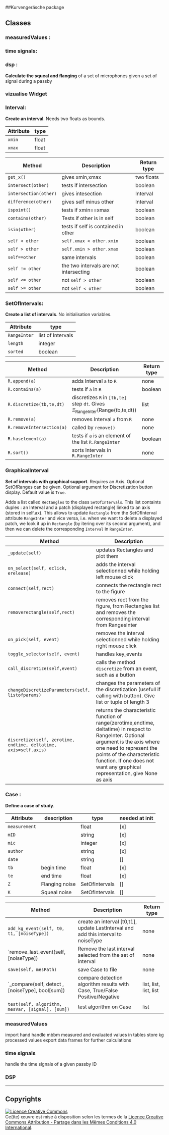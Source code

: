 ##Kurvengeräsche package

## Classes
### measuredValues :
### time signals:

### dsp  : 
**Calculate the squeal and flanging** of a set of microphones given a set of signal during a passby 

### vizualise Widget

### Interval:
**Create an interval**. Needs two floats as bounds.

Attribute | type
--------   | -------
`xmin` | float
`xmax` | float

Method     | Description | Return type
----------- | ----------- | ------------
`get_x()` | gives xmin,xmax | two floats
`intersect(other)` | tests if intersection | boolean
`intersection(other)` | gives intesection | Interval
`difference(other)` | gives self minus other | Interval
`ispoint()` | tests if xmin==xmax | boolean
`contains(other)` | Tests if other is in self | boolean
`isin(other)` | tests if self is contained in other | boolean
`self < other` | `self.xmax < other.xmin` | boolean
`self > other` | `self.xmin > other.xmax` | boolean
`self==other` | same intervals | boolean
`self != other` | the two intervals are not intersecting | boolean
`self <= other` | not `self > other` | boolean
`self >= other` | not `self < other` | boolean

### SetOfIntervals: 
**Create a list of intervals**. No initialisation variables.

Attribute | type
---------- | ------
`RangeInter` | list of Intervals
`length` | integer
`sorted` | boolean

Method | Description | Return type
------ | ----------- | -----------
`R.append(a)` | adds Interval `a` to `R` | none
`R.contains(a)` | tests if `a` in `R` | boolean
`R.discretize(tb,te,dt)` | discretizes `R` in `[tb,te]` step `dt`. Gives $\Xi_{\text{RangeInter}}(\text{Range(tb,te,dt)})$ | list
`R.remove(a)` | removes Interval `a` from `R` | none
`R.removeIntersection(a)` | called by `remove()` | none
`R.haselement(a)` | tests if `a` is an element of the list `R.RangeInter` | boolean
`R.sort()` | sorts Intervals in `R.RangeInter` | none

### GraphicalInterval
**Set of intervals with graphical support**. Requires an Axis. Optional SetOfRanges can be given. Optional argument for Discretization button display. Default value is `True`.

Adds a list called `Rectangles` to the class `SetOfIntervals`. This list containts duples : an Interval and a patch (displayed rectangle) linked to an axis (stored in self.ax). This allows to update `Rectangle` from the SetOfInterval attribute `RangeInter` and vice versa, i.e. when we want to delete a displayed patch, we look it up in `Rectangle` (by itering over its second argument), and then we can delete the corresponding `Interval` in `RangeInter`. 

Method | Description
------- | ----------
`_update(self)` | updates Rectangles and plot them
`on_select(self, eclick, erelease)` | adds the interval selectionned while holding left mouse click
`connect(self,rect)` | connects the rectangle rect to the figure
`removerectangle(self,rect)` | removes rect from the figure, from Rectangles list and removes the corresponding interval from RangesInter
`on_pick(self, event)` | removes the interval selectionned while holding right mouse click
`toggle_selector(self, event)` | handles key_events
`call_discretize(self,event)` | calls the method `discretize` from an event, such as a button
`changeDiscretizeParameters(self, listofparams)` | changes the parameters of the discretization (usefull if calling with button). Give list or tuple of length 3
`discretize(self, zerotime, endtime, deltatime, axis=self.axis)` | returns the characteristic function of range(zerotime,endtime, deltatime) in respect to RangeInter. Optional argument is the axis where one need to represent the points of the characteristic function. If one does not want any graphical representation, give None as axis


### Case :
**Define a case of study**.
    
Attribute | description | type | needed at init
--------- | ----------- | --------- | ----------------
`measurement` | | float | [x]
`mID` | | string | [x]
`mic` | | integer | [x]
`author` | | string | [x]
`date` | | string | []
`tb` | begin time | float | [x]
`te`| end time | float | [x]
`Z` | Flanging noise | SetOfIntervals | []
`K` | Squeal noise | SetOfIntervals  | []

Method | Description | Return type
------ | ----------- | -----------
`add_kg_event(self, t0, t1, [noiseType])` | create an interval [t0,t1], update LastInterval and add this interval to noiseType | none
`remove_last_event(self, [noiseType]) | Remove the last interval selected from the set of interval | none
`save(self, mesPath)` | save Case to file | none
`_compare(self, detect , [noiseType], bool[sum]) | compare detection algorithm results with Case, True/False Positive/Negative | list, list, list, list 
`test(self, algorithm, mesVar, [signal], [sum])` | test algorithm  on Case | list

### measuredValues

import hand handle mbbm measured and evaluated values in tables
store kg processed values
export data frames for further calculations

### time signals
handle the time signals of a given passby ID

### DSP

***

## Copyrights

<a rel="license" href="http://creativecommons.org/licenses/by-sa/4.0/"><img alt="Licence Creative Commons" style="border-width:0" src="https://i.creativecommons.org/l/by-sa/4.0/88x31.png" /></a><br />Ce(tte) œuvre est mise à disposition selon les termes de la <a rel="license" href="http://creativecommons.org/licenses/by-sa/4.0/">Licence Creative Commons Attribution -  Partage dans les Mêmes Conditions 4.0 International</a>.